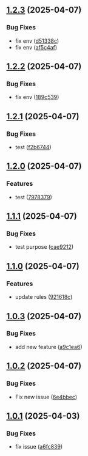 ## [1.2.3](https://github.com/MARK2273/test-version/compare/v1.2.2...v1.2.3) (2025-04-07)

### Bug Fixes

* fix env ([d51338c](https://github.com/MARK2273/test-version/commit/d51338c36c8fba9604ac45baa34dab5de704fbfe))
* fix env ([af5c4af](https://github.com/MARK2273/test-version/commit/af5c4af42fabd6a0eb778dce6c017cffb7d733b5))

## [1.2.2](https://github.com/MARK2273/test-version/compare/v1.2.1...v1.2.2) (2025-04-07)

### Bug Fixes

* fix env ([189c539](https://github.com/MARK2273/test-version/commit/189c53921aa6c06b07bebed41514bac80f2fe8b1))

## [1.2.1](https://github.com/MARK2273/test-version/compare/v1.2.0...v1.2.1) (2025-04-07)

### Bug Fixes

* test ([f2b6744](https://github.com/MARK2273/test-version/commit/f2b674492586ae7a9b11a717d7f284d8780831aa))

## [1.2.0](https://github.com/MARK2273/test-version/compare/v1.1.1...v1.2.0) (2025-04-07)

### Features

* test ([7978379](https://github.com/MARK2273/test-version/commit/7978379ad0b18dfa737c016b4e784c6f8b5a0084))

## [1.1.1](https://github.com/MARK2273/test-version/compare/v1.1.0...v1.1.1) (2025-04-07)

### Bug Fixes

* test purpose ([cae9212](https://github.com/MARK2273/test-version/commit/cae92124c569d396426a439b384715552923d3cc))

## [1.1.0](https://github.com/MARK2273/test-version/compare/v1.0.3...v1.1.0) (2025-04-07)

### Features

* update rules ([921618c](https://github.com/MARK2273/test-version/commit/921618cb846d9a612388853a76e750cd70584ac1))

## [1.0.3](https://github.com/MARK2273/test-version/compare/v1.0.2...v1.0.3) (2025-04-07)


### Bug Fixes

* add new feature ([a9c1ea6](https://github.com/MARK2273/test-version/commit/a9c1ea6acc1123c067cfe11aaad2026a88ae3c5a))

## [1.0.2](https://github.com/MARK2273/test-version/compare/v1.0.1...v1.0.2) (2025-04-07)


### Bug Fixes

* Fix new issue ([6e4bbec](https://github.com/MARK2273/test-version/commit/6e4bbecd458cce053755285ca759581b95f9f025))

## [1.0.1](https://github.com/MARK2273/test-version/compare/v1.0.0...v1.0.1) (2025-04-03)


### Bug Fixes

* fix issue ([a6fc839](https://github.com/MARK2273/test-version/commit/a6fc83967f9548e22a43fd2d716185de43a8dbc2))
